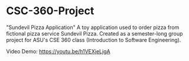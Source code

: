 # CSC-360-Project

"Sundevil Pizza Application" 
A toy application used to order pizza from fictional pizza service Sundevil Pizza. Created as a semester-long group project for ASU's CSE 360 class (Introduction to Software Engineering). 

Video Demo:
https://youtu.be/h1VEXjeLjgA

